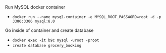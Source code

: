 Run MySQL docker container
- `docker run --name mysql-container -e MYSQL_ROOT_PASSWORD=root -d -p 3306:3306 mysql:8.0`

Go inside of container and create database
- `docker exec -it b9c mysql -uroot -proot`
- `create database grocery_booking`